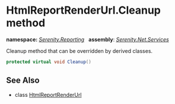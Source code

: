 # HtmlReportRenderUrl.Cleanup method
**namespace:** *[Serenity.Reporting](../../README.md#serenity.reporting-namespace)*   **assembly**: *[Serenity.Net.Services](../../README.md)*

Cleanup method that can be overridden by derived classes.

```csharp
protected virtual void Cleanup()
```

## See Also

* class [HtmlReportRenderUrl](../HtmlReportRenderUrl.md)